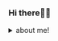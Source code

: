### Hi there👋🏻

<!--
**FatemeZamanian/FatemeZamanian** is a ✨ _special_ ✨ repository because its `README.md` (this file) appears on your GitHub profile.

Here are some ideas to get you started:

- 🔭 I’m currently working on ...
- 🌱 I’m currently learning ...
- 👯 I’m looking to collaborate on ...
- 🤔 I’m looking for help with ...
- 💬 Ask me about ...
- 📫 How to reach me: ...
- 😄 Pronouns: ...
- ⚡ Fun fact: ...
-->
<details>
  <summary>about me!</summary>
  <br>

  - Here is my resume 👉🏻 **[My Linkedin](https://www.linkedin.com/in/fatemezamanian)**.

  - I now teach python programming at the Radman Institute 👩🏻‍🏫

  - And I read about object detection 👩🏻‍💻

  
  [![Top Langs](https://github-readme-stats.vercel.app/api/top-langs/?username=FatemeZamanian&layout=compact)](https://github.com/FatemeZamanian/github-readme-stats)
[![github stats](https://github-readme-stats.vercel.app/api?username=FatemeZamanian)](https://github.com/anuraghazra/github-readme-stats)
</details>
